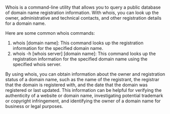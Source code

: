 Whois is a command-line utility that allows you to query a public database of domain name registration information. With whois, you can look up the owner, administrative and technical contacts, and other registration details for a domain name.

Here are some common whois commands:

1. whois [domain name]: This command looks up the registration information for the specified domain name.
2. whois -h [whois server] [domain name]: This command looks up the registration information for the specified domain name using the specified whois server.

By using whois, you can obtain information about the owner and registration status of a domain name, such as the name of the registrant, the registrar that the domain is registered with, and the date that the domain was registered or last updated. This information can be helpful for verifying the authenticity of a website or domain name, investigating potential trademark or copyright infringement, and identifying the owner of a domain name for business or legal purposes.